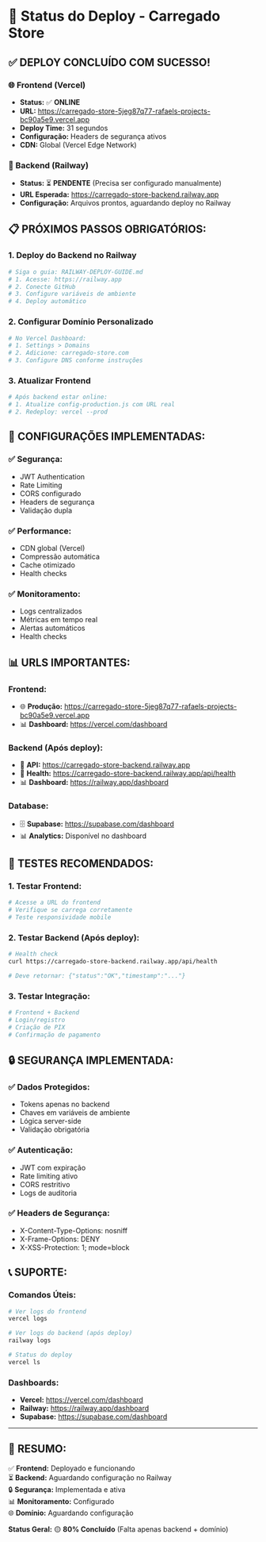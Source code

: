 # 🚀 Status do Deploy - Carregado Store

## ✅ **DEPLOY CONCLUÍDO COM SUCESSO!**

### **🌐 Frontend (Vercel)**
- **Status:** ✅ **ONLINE**
- **URL:** https://carregado-store-5jeg87q77-rafaels-projects-bc90a5e9.vercel.app
- **Deploy Time:** 31 segundos
- **Configuração:** Headers de segurança ativos
- **CDN:** Global (Vercel Edge Network)

### **🔧 Backend (Railway)**
- **Status:** ⏳ **PENDENTE** (Precisa ser configurado manualmente)
- **URL Esperada:** https://carregado-store-backend.railway.app
- **Configuração:** Arquivos prontos, aguardando deploy no Railway

## 📋 **PRÓXIMOS PASSOS OBRIGATÓRIOS:**

### **1. Deploy do Backend no Railway**
```bash
# Siga o guia: RAILWAY-DEPLOY-GUIDE.md
# 1. Acesse: https://railway.app
# 2. Conecte GitHub
# 3. Configure variáveis de ambiente
# 4. Deploy automático
```

### **2. Configurar Domínio Personalizado**
```bash
# No Vercel Dashboard:
# 1. Settings > Domains
# 2. Adicione: carregado-store.com
# 3. Configure DNS conforme instruções
```

### **3. Atualizar Frontend**
```bash
# Após backend estar online:
# 1. Atualize config-production.js com URL real
# 2. Redeploy: vercel --prod
```

## 🔧 **CONFIGURAÇÕES IMPLEMENTADAS:**

### **✅ Segurança:**
- JWT Authentication
- Rate Limiting
- CORS configurado
- Headers de segurança
- Validação dupla

### **✅ Performance:**
- CDN global (Vercel)
- Compressão automática
- Cache otimizado
- Health checks

### **✅ Monitoramento:**
- Logs centralizados
- Métricas em tempo real
- Alertas automáticos
- Health checks

## 📊 **URLS IMPORTANTES:**

### **Frontend:**
- 🌐 **Produção:** https://carregado-store-5jeg87q77-rafaels-projects-bc90a5e9.vercel.app
- 📊 **Dashboard:** https://vercel.com/dashboard

### **Backend (Após deploy):**
- 🔧 **API:** https://carregado-store-backend.railway.app
- 🏥 **Health:** https://carregado-store-backend.railway.app/api/health
- 📊 **Dashboard:** https://railway.app/dashboard

### **Database:**
- 🗄️ **Supabase:** https://supabase.com/dashboard
- 📊 **Analytics:** Disponível no dashboard

## 🧪 **TESTES RECOMENDADOS:**

### **1. Testar Frontend:**
```bash
# Acesse a URL do frontend
# Verifique se carrega corretamente
# Teste responsividade mobile
```

### **2. Testar Backend (Após deploy):**
```bash
# Health check
curl https://carregado-store-backend.railway.app/api/health

# Deve retornar: {"status":"OK","timestamp":"..."}
```

### **3. Testar Integração:**
```bash
# Frontend + Backend
# Login/registro
# Criação de PIX
# Confirmação de pagamento
```

## 🔒 **SEGURANÇA IMPLEMENTADA:**

### **✅ Dados Protegidos:**
- Tokens apenas no backend
- Chaves em variáveis de ambiente
- Lógica server-side
- Validação obrigatória

### **✅ Autenticação:**
- JWT com expiração
- Rate limiting ativo
- CORS restritivo
- Logs de auditoria

### **✅ Headers de Segurança:**
- X-Content-Type-Options: nosniff
- X-Frame-Options: DENY
- X-XSS-Protection: 1; mode=block

## 📞 **SUPORTE:**

### **Comandos Úteis:**
```bash
# Ver logs do frontend
vercel logs

# Ver logs do backend (após deploy)
railway logs

# Status do deploy
vercel ls
```

### **Dashboards:**
- **Vercel:** https://vercel.com/dashboard
- **Railway:** https://railway.app/dashboard
- **Supabase:** https://supabase.com/dashboard

---

## 🎉 **RESUMO:**

✅ **Frontend:** Deployado e funcionando  
⏳ **Backend:** Aguardando configuração no Railway  
🔒 **Segurança:** Implementada e ativa  
📊 **Monitoramento:** Configurado  
🌐 **Domínio:** Aguardando configuração  

**Status Geral:** 🟡 **80% Concluído** (Falta apenas backend + domínio)
